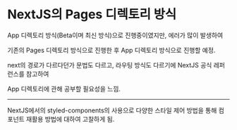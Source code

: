 # NextJS의 Pages 디렉토리 방식

App 디렉토리 방식(Beta이며 최신 방식)으로 진행중이였지만, 에러가 많이 발생하여 

기존의 Pages 디렉토리 방식으로 진행한 후 App 디렉토리 방식으로 진행할 예정.

next의 경로가 다르다던가 문법도 다르고, 라우팅 방식도 다르기에 NextJS 공식 레퍼런스를 참고하여 

App 디렉토리에 관해 공부할 필요성을 느낌.

------------------------------------------------------------------------------------------------------
NextJS에서의 styled-components의 사용으로 다양한 스타일 제어 방법을 통해 컴포넌트 재활용 방법에 대하여 고찰하게 됨.

